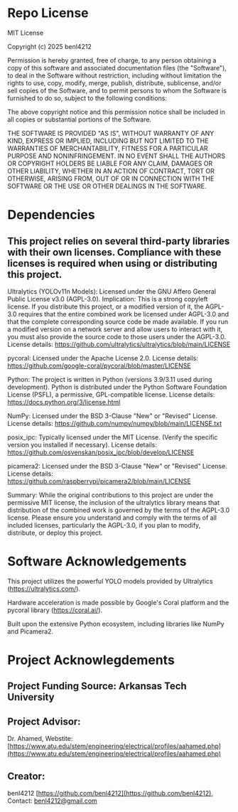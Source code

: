 # Repo License
MIT License

Copyright (c) 2025 benl4212

Permission is hereby granted, free of charge, to any person obtaining a copy
of this software and associated documentation files (the "Software"), to deal
in the Software without restriction, including without limitation the rights
to use, copy, modify, merge, publish, distribute, sublicense, and/or sell
copies of the Software, and to permit persons to whom the Software is
furnished to do so, subject to the following conditions:

The above copyright notice and this permission notice shall be included in all
copies or substantial portions of the Software.

THE SOFTWARE IS PROVIDED "AS IS", WITHOUT WARRANTY OF ANY KIND, EXPRESS OR
IMPLIED, INCLUDING BUT NOT LIMITED TO THE WARRANTIES OF MERCHANTABILITY,
FITNESS FOR A PARTICULAR PURPOSE AND NONINFRINGEMENT. IN NO EVENT SHALL THE
AUTHORS OR COPYRIGHT HOLDERS BE LIABLE FOR ANY CLAIM, DAMAGES OR OTHER
LIABILITY, WHETHER IN AN ACTION OF CONTRACT, TORT OR OTHERWISE, ARISING FROM,
OUT OF OR IN CONNECTION WITH THE SOFTWARE OR THE USE OR OTHER DEALINGS IN THE
SOFTWARE.

# Dependencies
## This project relies on several third-party libraries with their own licenses. Compliance with these licenses is required when using or distributing this project. 


Ultralytics (YOLOv11n Models): Licensed under the GNU Affero General Public License v3.0 (AGPL-3.0).
Implication: This is a strong copyleft license. If you distribute this project, or a modified version of it, the AGPL-3.0 requires that the entire combined work be licensed under AGPL-3.0 and that the complete corresponding source code be made available. If you run a modified version on a network server and allow users to interact with it, you must also provide the source code to those users under the AGPL-3.0.
License details: https://github.com/ultralytics/ultralytics/blob/main/LICENSE


pycoral: Licensed under the Apache License 2.0.
License details: https://github.com/google-coral/pycoral/blob/master/LICENSE


Python: The project is written in Python (versions 3.9/3.11 used during development). Python is distributed under the Python Software Foundation License (PSFL), a permissive, GPL-compatible license.
License details: https://docs.python.org/3/license.html


NumPy: Licensed under the BSD 3-Clause "New" or "Revised" License.
License details: https://github.com/numpy/numpy/blob/main/LICENSE.txt


posix_ipc: Typically licensed under the MIT License. (Verify the specific version you installed if necessary).
License details: https://github.com/osvenskan/posix_ipc/blob/develop/LICENSE


picamera2: Licensed under the BSD 3-Clause "New" or "Revised" License.
License details: https://github.com/raspberrypi/picamera2/blob/main/LICENSE


Summary: While the original contributions to this project are under the permissive MIT license, the inclusion of the ultralytics library means that distribution of the combined work is governed by the terms of the AGPL-3.0 license. Please ensure you understand and comply with the terms of all included licenses, particularly the AGPL-3.0, if you plan to modify, distribute, or deploy this project.

#  Software Acknowledgements

This project utilizes the powerful YOLO models provided by Ultralytics (https://ultralytics.com/).

Hardware acceleration is made possible by Google's Coral platform and the pycoral library (https://coral.ai/).

Built upon the extensive Python ecosystem, including libraries like NumPy and Picamera2.

# Project Acknowlegdements
## Project Funding Source: Arkansas Tech University

## Project Advisor: 
Dr. Ahamed, Webstite: [https://www.atu.edu/stem/engineering/electrical/profiles/aahamed.php](https://www.atu.edu/stem/engineering/electrical/profiles/aahamed.php)

## Creator:
benl4212 [https://github.com/benl4212](https://github.com/benl4212),
  Contact: benl4212@gmail.com
